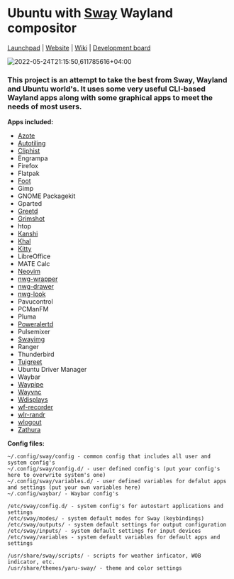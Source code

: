 # Ubuntu with [Sway](https://github.com/swaywm/sway) Wayland compositor

[Launchpad](https://launchpad.net/~ubuntusway-dev) | [Website](https://ubuntu-sway.github.io/) | [Wiki](https://github.com/Ubuntu-Sway/Ubuntu-Sway-Remix/wiki) | [Development board](https://github.com/orgs/Ubuntu-Sway/projects?type=beta)

![2022-05-24T21:15:50,611785616+04:00](https://user-images.githubusercontent.com/11344982/170094239-a31829b7-f53c-4526-8f9b-6f87d18fe156.png)


### This project is an attempt to take the best from Sway, Wayland and Ubuntu world's. It uses some very useful CLI-based Wayland apps along with some graphical apps to meet the needs of most users.

**Apps included:**

* [Azote](https://github.com/nwg-piotr/azote)
* [Autotiling](https://github.com/nwg-piotr/autotiling)
* [Cliphist](https://github.com/sentriz/cliphist)
* Engrampa
* Firefox
* Flatpak
* [Foot](https://codeberg.org/dnkl/foot)
* Gimp
* GNOME Packagekit
* Gparted
* [Greetd](https://sr.ht/~kennylevinsen/greetd/)
* [Grimshot](https://github.com/swaywm/sway/blob/master/contrib/grimshot)
* htop
* [Kanshi](https://git.sr.ht/~emersion/kanshi)
* [Khal](https://github.com/pimutils/khal)
* [Kitty](https://github.com/kovidgoyal/kitty)
* LibreOffice
* MATE Calc
* [Neovim](https://github.com/neovim/neovim)
* [nwg-wrapper](https://github.com/nwg-piotr/nwg-wrapper)
* [nwg-drawer](https://github.com/nwg-piotr/nwg-drawer)
* [nwg-look](https://github.com/nwg-piotr/nwg-look)
* Pavucontrol
* PCManFM
* Pluma
* [Poweralertd](https://sr.ht/~kennylevinsen/poweralertd/)
* Pulsemixer
* [Swayimg](https://github.com/artemsen/swayimg)
* Ranger
* Thunderbird
* [Tuigreet](https://github.com/apognu/tuigreet)
* Ubuntu Driver Manager
* Waybar
* [Waypipe](https://gitlab.freedesktop.org/mstoeckl/waypipe)
* [Wayvnc](https://github.com/any1/wayvnc)
* [Wdisplays](https://github.com/luispabon/wdisplays)
* [wf-recorder](https://github.com/ammen99/wf-recorder)
* [wlr-randr](https://sr.ht/~emersion/wlr-randr/)
* [wlogout](https://github.com/ArtsyMacaw/wlogout)
* [Zathura](https://github.com/pwmt/zathura)

**Config files:**
```
~/.config/sway/config - common config that includes all user and system config's
~/.config/sway/config.d/ - user defined config's (put your config's here to overwrite system's one)
~/.config/sway/variables.d/ - user defined variables for defalut apps and settings (put your own variables here)
~/.config/waybar/ - Waybar config's

/etc/sway/config.d/ - system config's for autostart applications and settings
/etc/sway/modes/ - system default modes for Sway (keybindings)
/etc/sway/outputs/ - system default settings for output configuration
/etc/sway/inputs/ - system default settings for input devices
/etc/sway/variables - system default variables for default apps and settings

/usr/share/sway/scripts/ - scripts for weather inficator, WOB indicator, etc.
/usr/share/themes/yaru-sway/ - theme and color settings
```
